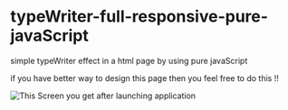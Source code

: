 # typeWriter-full-responsive-pure-javaScript


simple typeWriter effect in a html page by using pure javaScript 

if you have better way to design  this page then you feel free to do this  !!



![This Screen you get after launching application](https://github.com/RahulNoulia/typeWriter-full-responsive-pure-javaScript/blob/master/img/Screen_after.png)
